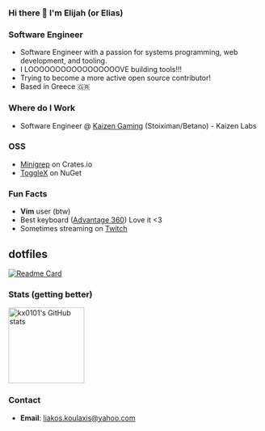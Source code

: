 ### Hi there 👋 I'm Elijah (or Elias)

### Software Engineer

- Software Engineer with a passion for systems programming, web development, and tooling.
- I LOOOOOOOOOOOOOOOOOVE building tools!!!
- Trying to become a more active open source contributor!
- Based in Greece 🇬🇷

### Where do I Work
- Software Engineer @ [Kaizen Gaming](https://kaizengaming.com/) (Stoiximan/Betano) - Kaizen Labs

### OSS
- [Minigrep](https://crates.io/crates/minigrep_elijahkx) on Crates.io
- [ToggleX](https://www.nuget.org/packages/ToggleX) on NuGet

### Fun Facts
- **Vim** user (btw)
- Best keyboard ([Advantage 360](https://kinesis-ergo.com/keyboards/advantage360/)) Love it <3
- Sometimes streaming on [Twitch](https://twitch.tv/elijahkx)

## dotfiles
[![Readme Card](https://github-readme-stats-sigma-five.vercel.app/api/pin/?username=kx0101&repo=.dotfiles&theme=dark&langs_count=3)](https://github.com/kx0101/.dotfiles) 

### Stats (getting better)
<div style="display: flex;"> 
  <img src="https://github-readme-stats.vercel.app/api?username=kx0101&show_icons=true&count_private=true&title_color=2ecc71&text_color=a0e9af&icon_color=27ae60&bg_color=2c3e50&hide_border=true" alt="kx0101's GitHub stats" height="150" />
</div>

### Contact
- **Email**: liakos.koulaxis@yahoo.com
